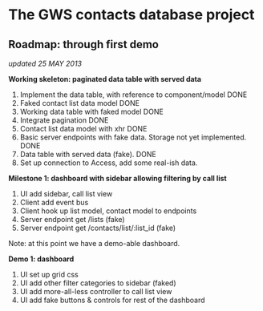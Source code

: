 The GWS contacts database project
==================================

## Roadmap: through first demo

_updated 25 MAY 2013_

__Working skeleton: paginated data table with served data__

1. Implement the data table, with reference to component/model  DONE
2. Faked contact list data model  DONE
3. Working data table with faked model  DONE
4. Integrate pagination  DONE
5. Contact list data model with xhr  DONE
6. Basic server endpoints with fake data. Storage not yet implemented.  DONE
7. Data table with served data (fake).  DONE 
8. Set up connection to Access, add some real-ish data.

__Milestone 1: dashboard with sidebar allowing filtering by call list__

1. UI add sidebar, call list view
2. Client add event bus 
3. Client hook up list model, contact model to endpoints
4. Server endpoint get /lists  (fake)
5. Server endpoint get /contacts/list/:list_id (fake)

Note: at this point we have a demo-able dashboard.

__Demo 1: dashboard__

1. UI set up grid css
2. UI add other filter categories to sidebar (faked)
3. UI add more-all-less controller to call list view
4. UI add fake buttons & controls for rest of the dashboard

